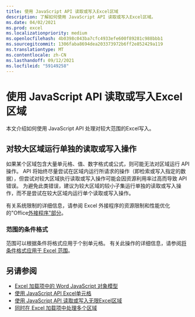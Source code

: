 ```yaml
---
title: 使用 JavaScript API 读取或写入Excel区域
description: 了解如何使用 JavaScript API 读取或写入Excel区域。
ms.date: 04/02/2021
ms.prod: excel
ms.localizationpriority: medium
ms.openlocfilehash: 4b0398c043ba7cfc4933efe600f89281c988bbb1
ms.sourcegitcommit: 1306faba8694dea203373972b6ff2e852429a119
ms.translationtype: MT
ms.contentlocale: zh-CN
ms.lasthandoff: 09/12/2021
ms.locfileid: "59149258"
---
```

# <a name="read-or-write-to-a-large-range-using-the-excel-javascript-api"></a>使用 JavaScript API 读取或写入Excel区域

本文介绍如何使用 JavaScript API 处理对较大范围的Excel写入。

## <a name="run-separate-read-or-write-operations-for-large-ranges"></a>对较大区域运行单独的读取或写入操作

如果某个区域包含大量单元格、值、数字格式或公式，则可能无法对区域运行 API 操作。 API 将始终尽量尝试在区域内运行所请求的操作（即检索或写入指定的数据），但尝试对较大区域执行读取或写入操作可能会因资源利用率过高而导致 API 错误。 为避免此类错误，建议为较大区域的较小子集运行单独的读取或写入操作，而不是尝试在较大区域内运行单个读取或写入操作。

有关系统限制的详细信息，请参阅 Excel 外接程序的资源限制和性能优化的"Office[外接程序"部分](../concepts/resource-limits-and-performance-optimization.md#excel-add-ins)。

### <a name="conditional-formatting-of-ranges"></a>范围的条件格式

范围可以根据条件将格式应用于个别单元格。 有关此操作的详细信息，请参阅[将条件格式应用于 Excel 范围](excel-add-ins-conditional-formatting.md)。

## <a name="see-also"></a>另请参阅

- [Excel 加载项中的 Word JavaScript 对象模型](excel-add-ins-core-concepts.md)
- [使用 JavaScript API Excel单元格](excel-add-ins-cells.md)
- [使用 JavaScript API 读取或写入无限Excel区域](excel-add-ins-ranges-unbounded.md)
- [ 同时在 Excel 加载项中处理多个区域 ](excel-add-ins-multiple-ranges.md)
